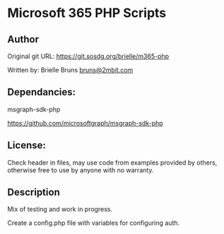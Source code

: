 # Microsoft 365 PHP Scripts

## Author
Original git URL: https://git.sosdg.org/brielle/m365-php

Written by: Brielle Bruns <bruns@2mbit.com>

## Dependancies:

msgraph-sdk-php

https://github.com/microsoftgraph/msgraph-sdk-php

## License:

Check header in files, may use code from examples provided by others,
otherwise free to use by anyone with no warranty.

## Description

Mix of testing and work in progress.

Create a config.php file with variables for configuring auth.
